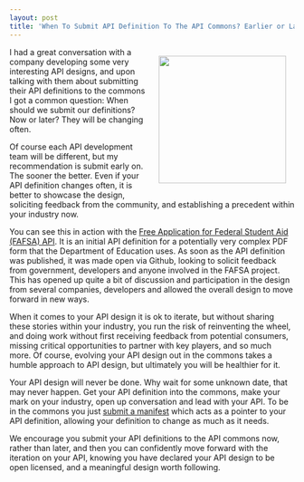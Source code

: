 ```yaml
---
layout: post
title: 'When To Submit API Definition To The API Commons? Earlier or Later?'
---
```

<p><img style="padding: 15px;" src="https://s3.amazonaws.com/kinlane-productions/bw-icons/bw-clock.jpeg" alt="" width="225" align="right" /></p>
<p>I had a great conversation with a company developing some very interesting API designs, and upon talking with them about submitting their API definitions to the commons I got a common question: When should we submit our definitions? Now or later? They will be changing often.</p>
<p>Of course each API development team will be different, but my recommendation is submit early on. The sooner the better. Even if your API definition changes often, it is better to showcase the design, soliciting feedback from the community, and establishing a precedent within your industry now.</p>
<p>You can see this in action with the <a href="http://ed-data.github.io/fafsa-api/index.html">Free Application for Federal Student Aid (FAFSA) API</a>. It is an initial API definition for a potentially very complex PDF form that the Department of Education uses. As soon as the API definition was published, it was made open via Github, looking to solicit feedback from government, developers and anyone involved in the FAFSA project.  This has opened up quite a bit of discussion and participation in the design from several companies, developers and allowed the overall design to move forward in new ways.</p>
<p>When it comes to your API design it is ok to iterate, but without sharing these stories within your industry, you run the risk of reinventing the wheel, and doing work without first receiving feedback from potential consumers, missing critical opportunities to partner with key players, and so much more. Of course, evolving your API design out in the commons takes a humble approach to API design, but ultimately you will be healthier for it.</p>
<p>Your API design will never be done. Why wait for some unknown date, that may never happen. Get your API definition into the commons, make your mark on your industry, open up conversation and lead with your API. To be in the commons you just <a href="http://apicommons.org/add-apis.html">submit a manifest</a> which acts as a pointer to your API definition, allowing your definition to change as much as it needs.</p>
<p>We encourage you submit your API definitions to the API commons now, rather than later, and then you can confidently move forward with the iteration on your API, knowing you have declared your API design to be open licensed, and a meaningful design worth following.</p>